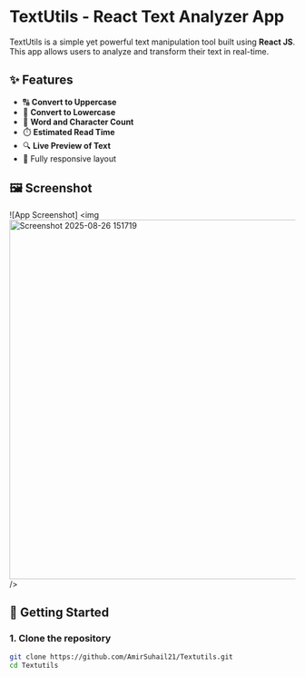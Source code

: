 # TextUtils - React Text Analyzer App

TextUtils is a simple yet powerful text manipulation tool built using **React JS**. This app allows users to analyze and transform their text in real-time.

## ✨ Features

- 🔠 **Convert to Uppercase**
- 🔡 **Convert to Lowercase**
- 🔢 **Word and Character Count**
- ⏱️ **Estimated Read Time**
- 🔍 **Live Preview of Text**
- 📱 Fully responsive layout

## 🖼️ Screenshot

![App Screenshot]
<img<img width="1365" height="634" alt="Screenshot 2025-08-26 151719" src="https://github.com/user-attachments/assets/8006216d-3fc9-4846-843c-b3b75ff88dfa" />
/>


## 🚀 Getting Started

### 1. Clone the repository
```bash
git clone https://github.com/AmirSuhail21/Textutils.git
cd Textutils
